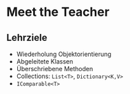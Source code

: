 # Meet the Teacher


## Lehrziele

*	Wiederholung Objektorientierung
*	Abgeleitete Klassen
*	Überschriebene Methoden
*	Collections: `List<T>`, `Dictionary<K,V>`
*	`IComparable<T>`

